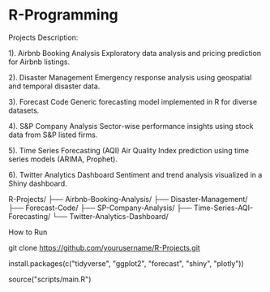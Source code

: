 # R-Programming


Projects Description:

1). Airbnb Booking Analysis	Exploratory data analysis and pricing prediction for Airbnb listings.

2). Disaster Management	Emergency response analysis using geospatial and temporal disaster data.

3). Forecast Code	Generic forecasting model implemented in R for diverse datasets.

4). S&P Company Analysis	Sector-wise performance insights using stock data from S&P listed firms.

5). Time Series Forecasting (AQI)	Air Quality Index prediction using time series models (ARIMA, Prophet).

6). Twitter Analytics Dashboard	Sentiment and trend analysis visualized in a Shiny dashboard.


R-Projects/
├── Airbnb-Booking-Analysis/
├── Disaster-Management/
├── Forecast-Code/
├── SP-Company-Analysis/
├── Time-Series-AQI-Forecasting/
└── Twitter-Analytics-Dashboard/


How to Run

git clone https://github.com/yourusername/R-Projects.git


install.packages(c("tidyverse", "ggplot2", "forecast", "shiny", "plotly"))


source("scripts/main.R")
